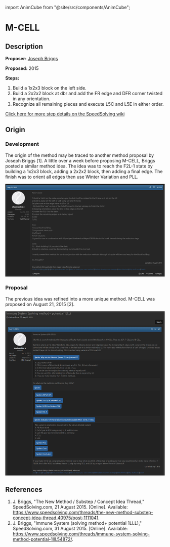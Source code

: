 import AnimCube from "@site/src/components/AnimCube";

# M-CELL

<AnimCube params="buttonbar=0&position=lluuu&scale=6&hint=10&hintborder=1&borderwidth=10&facelets=llllyllllwwwlwwrwwlbblbllbwlgglgglggllloooooolrblrrlrr" width="400px" height="400px" />

## Description

**Proposer:** [Joseph Briggs](CubingContributors/MethodDevelopers.md#briggs-joseph-shadowslice)

**Proposed:** 2015

**Steps:**

1. Build a 1x2x3 block on the left side.
2. Build a 2x2x2 block at dbr and add the FR edge and DFR corner twisted in any orientation.
3. Recognize all remaining pieces and execute L5C and L5E in either order.

[Click here for more step details on the SpeedSolving wiki](https://www.speedsolving.com/wiki/index.php/M-CELL)

## Origin

### Development

The origin of the method may be traced to another method proposal by Joseph Briggs [1]. A little over a week before proposing M-CELL, Briggs posted a similar method idea. The idea was to reach the F2L-1 state by building a 1x2x3 block, adding a 2x2x2 block, then adding a final edge. The finish was to orient all edges then use Winter Variation and PLL.

![](img/M-CELL/Origin.png)

### Proposal

The previous idea was refined into a more unique method. M-CELL was proposed on August 21, 2015 [2].

![](img/M-CELL/Proposal.png)

## References

1. J. Briggs, "The New Method / Substep / Concept Idea Thread," SpeedSolving.com, 21 August 2015. [Online]. Available: https://www.speedsolving.com/threads/the-new-method-substep-concept-idea-thread.40975/post-1111041.
2. J. Briggs, "Immune System (solving method+ potential 1LLL)," SpeedSolving.com, 31 August 2015. [Online]. Available: https://www.speedsolving.com/threads/immune-system-solving-method-potential-1lll.54872/.